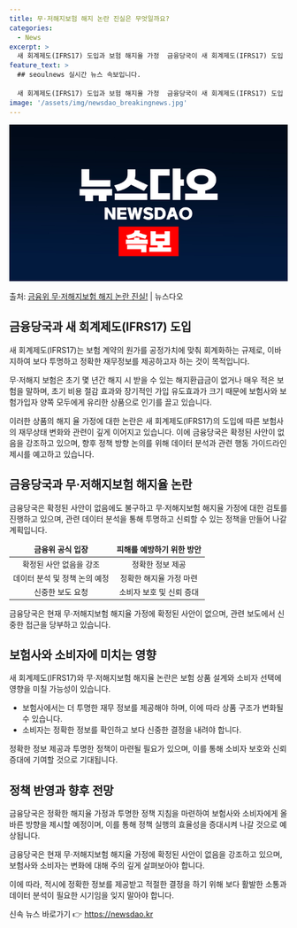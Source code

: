 ```yaml
---
title: 무·저해지보험 해지 논란 진실은 무엇일까요?
categories:
  - News
excerpt: >
  새 회계제도(IFRS17) 도입과 보험 해지율 가정  금융당국이 새 회계제도(IFRS17) 도입 이후 무·저…
feature_text: >
  ## seoulnews 실시간 뉴스 속보입니다.

  새 회계제도(IFRS17) 도입과 보험 해지율 가정  금융당국이 새 회계제도(IFRS17) 도입 이후 무·저…
image: '/assets/img/newsdao_breakingnews.jpg'
---
```


![뉴스다오 속보](/assets/img/newsdao_breakingnews.jpg)

<p>출처: <a href="https://newsdao.kr/4628" rel="dofollow">금융위 무·저해지보험 해지 논란 진실!</a> | 뉴스다오</p>

<h2 data-ke-size="size26">금융당국과 새 회계제도(IFRS17) 도입</h2>
새 회계제도(IFRS17)는 보험 계약의 원가를 공정가치에 맞춰 회계화하는 규제로, 이바지하여 보다 투명하고 정확한 재무정보를 제공하고자 하는 것이 목적입니다.

<p data-ke-size="size16">무·저해지 보험은 초기 몇 년간 해지 시 받을 수 있는 해지환급금이 없거나 매우 적은 보험을 말하며, 초기 비용 절감 효과와 장기적인 가입 유도효과가 크기 때문에 보험사와 보험가입자 양쪽 모두에게 유리한 상품으로 인기를 끌고 있습니다.</p>

이러한 상품의 해지 율 가정에 대한 논란은 새 회계제도(IFRS17)의 도입에 따른 보험사의 재무상태 변화와 관련이 깊게 이어지고 있습니다. 이에 금융당국은 확정된 사안이 없음을 강조하고 있으며, 향후 정책 방향 논의를 위해 데이터 분석과 관련 행동 가이드라인 제시를 예고하고 있습니다.

<h2 data-ke-size="size26">금융당국과 무·저해지보험 해지율 논란</h2>
금융당국은 확정된 사안이 없음에도 불구하고 무·저해지보험 해지율 가정에 대한 검토를 진행하고 있으며, 관련 데이터 분석을 통해 투명하고 신뢰할 수 있는 정책을 만들어 나갈 계획입니다.

<table>
<thead>
<tr>
<td style="text-align: center; height: 17px;"><b>금융위 공식 입장</b></td>
<td style="text-align: center; height: 17px;"><b>피해를 예방하기 위한 방안</b></td>
</tr>
</thead>
<tbody>
<tr>
<td style="text-align: center; height: 17px;">확정된 사안 없음을 강조</td>
<td style="text-align: center; height: 17px;">정확한 정보 제공</td>
</tr>
<tr>
<td style="text-align: center; height: 17px;">데이터 분석 및 정책 논의 예정</td>
<td style="text-align: center; height: 17px;">정확한 해지율 가정 마련</td>
</tr>
<tr>
<td style="text-align: center; height: 17px;">신중한 보도 요청</td>
<td style="text-align: center; height: 17px;">소비자 보호 및 신뢰 증대</td>
</tr>
</tbody>
</table>

<p data-ke-size="size16">금융당국은 현재 무·저해지보험 해지율 가정에 확정된 사안이 없으며, 관련 보도에서 신중한 접근을 당부하고 있습니다.</p>

<h2 data-ke-size="size26">보험사와 소비자에 미치는 영향</h2>
새 회계제도(IFRS17)와 무·저해지보험 해지율 논란은 보험 상품 설계와 소비자 선택에 영향을 미칠 가능성이 있습니다. 

<ul>
<li>보험사에서는 더 투명한 재무 정보를 제공해야 하며, 이에 따라 상품 구조가 변화될 수 있습니다.</li>
<li>소비자는 정확한 정보를 확인하고 보다 신중한 결정을 내려야 합니다.</li>
</ul>

<p data-ke-size="size16">정확한 정보 제공과 투명한 정책이 마련될 필요가 있으며, 이를 통해 소비자 보호와 신뢰 증대에 기여할 것으로 기대됩니다.</p>

<h2 data-ke-size="size26">정책 반영과 향후 전망</h2>
금융당국은 정확한 해지율 가정과 투명한 정책 지침을 마련하여 보험사와 소비자에게 올바른 방향을 제시할 예정이며, 이를 통해 정책 실행의 효율성을 증대시켜 나갈 것으로 예상됩니다.

<p data-ke-size="size16">금융당국은 현재 무·저해지보험 해지율 가정에 확정된 사안이 없음을 강조하고 있으며, 보험사와 소비자는 변화에 대해 주의 깊게 살펴보아야 합니다.</p>

이에 따라, 적시에 정확한 정보를 제공받고 적절한 결정을 하기 위해 보다 활발한 소통과 데이터 분석이 필요한 시기임을 잊지 말아야 합니다. 

신속 뉴스 바로가기 👉 <a href="https://newsdao.kr" rel="dofollow">https://newsdao.kr</a>



